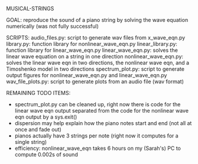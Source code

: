 MUSICAL-STRINGS

GOAL: reproduce the sound of a piano string by solving the wave equation numerically (was not fully successful)

SCRIPTS:
audio_files.py: script to generate wav files from x_wave_eqn.py
library.py: function library for nonlinear_wave_eqn.py
linear_library.py: function library for linear_wave_eqn.py
linear_wave_eqn.py: solves the linear wave equation on a string in one direction
nonlinear_wave_eqn.py: solves the linear wave eqn in two directions, the nonlinear wave eqn, and a Timoshenko model in two directions
spectrum_plot.py: script to generate output figures for nonlinear_wave_eqn.py and linear_wave_eqn.py
wav_file_plots.py: script to generate plots from an audio file (wav format)

REMAINING TODO ITEMS:
- spectrum_plot.py can be cleaned up, right now there is code for the linear wave eqn output separated from the code for the nonlinear wave eqn output by a sys.exit()
- dispersion may help explain how the piano notes start and end (not all at once and fade out)
- pianos actually have 3 strings per note (right now it computes for a single string)
- efficiency: nonlinear_wave_eqn takes 6 hours on my (Sarah's) PC to compute 0.002s of sound